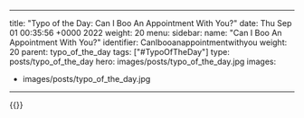 
---
title: "Typo of the Day: Can I Boo An Appointment With You?"
date: Thu Sep 01 00:35:56 +0000 2022
weight: 20
menu:
  sidebar:
    name: "Can I Boo An Appointment With You?"
    identifier: CanIbooanappointmentwithyou
    weight: 20
    parent: typo_of_the_day
tags: ["#TypoOfTheDay"]
type: posts/typo_of_the_day
hero: images/posts/typo_of_the_day.jpg
images:
- images/posts/typo_of_the_day.jpg
---


{{<tweet user="mariatta" id="1565136336222572544">}}


